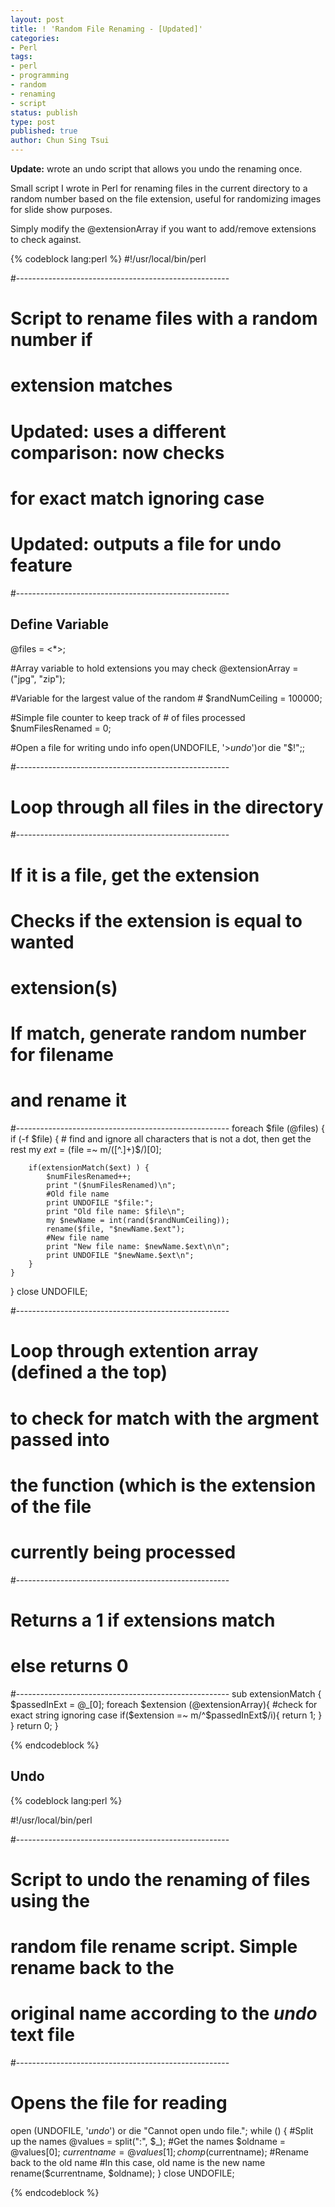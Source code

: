 ```yaml
---
layout: post
title: ! 'Random File Renaming - [Updated]'
categories:
- Perl
tags:
- perl
- programming
- random
- renaming
- script
status: publish
type: post
published: true
author: Chun Sing Tsui
---
```

<p><strong>Update:</strong> wrote an undo script that allows you undo the renaming once.</p>
<p>Small script I wrote in Perl for renaming files in the current directory to a random number based on the file extension, useful for randomizing images for slide show purposes.</p>
<p>Simply modify the @extensionArray if you want to add/remove extensions to check against.</p>

{% codeblock lang:perl %}
#!/usr/local/bin/perl

#-----------------------------------------------------
# Script to rename files with a random number if 
# extension matches 
#
# Updated: uses a different comparison: now checks 
# for exact match ignoring case
#
# Updated: outputs a file for undo feature
#-----------------------------------------------------

## Define Variable ##
@files = <*>;

#Array variable to hold extensions you may check
@extensionArray = ("jpg", "zip");

#Variable for the largest value of the random #
$randNumCeiling = 100000;

#Simple file counter to keep track of # of files processed
$numFilesRenamed = 0;

#Open a file for writing undo info
open(UNDOFILE, '>_undo_')or die "$!";;

#-----------------------------------------------------
# Loop through all files in the directory
#-----------------------------------------------------
# If it is a file, get the extension
# Checks if the extension is equal to wanted 
# extension(s)
#
# If match, generate random number for filename 
# and rename it
#-----------------------------------------------------
foreach $file (@files)
{
    if (-f $file) {
        # find and ignore all characters that is not a dot, then get the rest
        my $ext = ($file =~ m/([^.]+)$/)[0];

        if(extensionMatch($ext) ) {
            $numFilesRenamed++;
            print "($numFilesRenamed)\n";
            #Old file name
            print UNDOFILE "$file:";
            print "Old file name: $file\n";
            my $newName = int(rand($randNumCeiling));
            rename($file, "$newName.$ext");
            #New file name
            print "New file name: $newName.$ext\n\n";
            print UNDOFILE "$newName.$ext\n";
        }
    }
}
close UNDOFILE;

#-----------------------------------------------------
# Loop through extention array (defined a the top)
# to check for match with the argment passed into
# the function (which is the extension of the file
# currently being processed
#-----------------------------------------------------
# Returns a 1 if extensions match
# else returns 0
#-----------------------------------------------------
sub extensionMatch
{
    $passedInExt = @_[0];
    foreach $extension (@extensionArray){
        #check for exact string ignoring case
        if($extension =~ m/^$passedInExt$/i){
            return 1;
        }
    }
    return 0;
}

{% endcodeblock %}

<!-- more -->
<h2>Undo</h2>

{% codeblock lang:perl %}

#!/usr/local/bin/perl

#-----------------------------------------------------
# Script to undo the renaming of files using the 
# random file rename script. Simple rename back to the
# original name according to the _undo_ text file
#-----------------------------------------------------

# Opens the file for reading
open (UNDOFILE, '_undo_') or die "Cannot open undo file.";
while (<UNDOFILE>)
{
    #Split up the names
    @values = split(":", $_);
    #Get the names
    $oldname = @values[0];
    $currentname = @values[1];
    chomp($currentname);
    #Rename back to the old name
    #In this case, old name is the new name
    rename($currentname, $oldname);
}
close UNDOFILE;

{% endcodeblock %}
